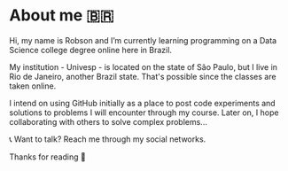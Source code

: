 # About me 🇧🇷

Hi, my name is Robson and I’m currently learning programming on a Data Science college degree online here in Brazil.

My institution - Univesp -  is located on the state of São Paulo, but I live in Rio de Janeiro, another Brazil state. That's possible since the classes are taken online.

I intend on using GitHub initially as a place to post code experiments and solutions to problems I will encounter through my course. Later on, I hope collaborating with others to solve complex problems...

📞 Want to talk? Reach me through my social networks.

Thanks for reading 🙂
